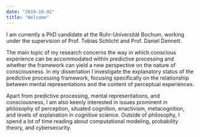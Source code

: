 ```yaml
---
date: "2019-18-02"
title: "Welcome"
---
```


I am currently a PhD candidate at the Ruhr-Universität Bochum, working under the supervision of Prof. Tobias Schlicht and Prof. Daniel Dennett.

The main topic of my research concerns the way in which conscious experience can be accommodated within predictive processing and whether the framework can yield a new perspective on the nature of consciousness. In my dissertation I investigate the explanatory status of the predictive processing framework, focusing specifically on the relationship between mental representations and the content of perceptual experiences.

Apart from predictive processing, mental representations, and consciousness, I am also keenly interested in issues prominent in philosophy of perception, situated cognition, enactivism, metacognition, and levels of explanation in cognitive science. Outside of philosophy, I spend a lot of time reading about computational modeling, probability theory, and cybersecurity.
